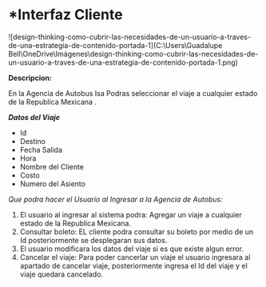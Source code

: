 # ***Interfaz Cliente**
![design-thinking-como-cubrir-las-necesidades-de-un-usuario-a-traves-de-una-estrategia-de-contenido-portada-1](C:\Users\Guadalupe Bell\OneDrive\Imágenes\design-thinking-como-cubrir-las-necesidades-de-un-usuario-a-traves-de-una-estrategia-de-contenido-portada-1.png)

**Descripcion:**

En la Agencia de Autobus Isa Podras seleccionar el viaje a cualquier estado de la Republica Mexicana .

***Datos del Viaje***

- Id
- Destino
- Fecha Salida
- Hora
- Nombre del Cliente
- Costo
- Numero del Asiento 



*Que podra hacer el Usuario al Ingresar a la Agencia de Autobus:*

1. El usuario al ingresar al sistema podra: Agregar un viaje a cualquier estado  de la Republica Mexicana.
2. Consultar  boleto: EL cliente podra consultar su boleto por medio de un Id posteriormente se desplegaran sus datos.
3. El usuario modificara los datos del viaje si es que existe algun error. 
4. Cancelar el viaje: Para poder cancerlar un viaje el usuario ingresara al apartado  de cancelar viaje, posteriormente ingresa el Id del viaje y el viaje quedara cancelado.


